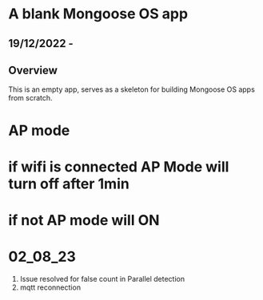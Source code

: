 # A blank Mongoose OS app

## 19/12/2022 - 
## Overview

This is an empty app, serves as a skeleton for building Mongoose OS
apps from scratch.

# AP mode
# if wifi is connected AP Mode will turn off after 1min 
# if not AP mode will ON 

# 02_08_23
1. Issue resolved for false count in Parallel detection 
2. mqtt reconnection 
